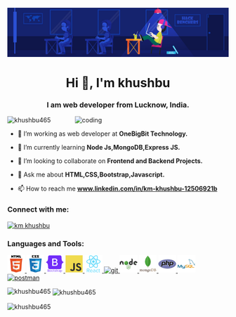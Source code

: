 ![ logo ](https://github.com/khushbu465/khushbu465/blob/main/git.jpg)
<h1 align="center">Hi 👋, I'm khushbu</h1>
<h3 align="center">I am web developer from Lucknow, India.</h3>
<img align="right" alt="coding" width="350px" src="https://assets.static-collegedunia.com/public/image/f57c4d1979de06e49b1dd15d02ecd231.gif"/>

<p align="left"> <img src="https://komarev.com/ghpvc/?username=khushbu465&label=Profile%20views&color=0e75b6&style=flat" alt="khushbu465" /> </p>

- 🔭 I’m working as web developer at **OneBigBit Technology.**

- 🌱 I’m currently learning **Node Js,MongoDB,Express JS.**

- 👯 I’m looking to collaborate on **Frontend and Backend Projects.**

- 💬 Ask me about **HTML,CSS,Bootstrap,Javascript.**

- 📫 How to reach me **www.linkedin.com/in/km-khushbu-12506921b**

<h3 align="left">Connect with me:</h3>
<p align="left">
<a href="https://linkedin.com/in/km khushbu" target="blank"><img align="center" src="https://raw.githubusercontent.com/rahuldkjain/github-profile-readme-generator/master/src/images/icons/Social/linked-in-alt.svg" alt="km khushbu" height="30" width="40" /></a>
</p>

<h3 align="left">Languages and Tools:</h3>
<p align="left">
    <a href="https://www.w3.org/html/" target="_blank" rel="noreferrer"> <img src="https://raw.githubusercontent.com/devicons/devicon/master/icons/html5/html5-original-wordmark.svg" alt="html5" width="40" height="40"/> </a><a href="https://www.w3schools.com/css/" target="_blank" rel="noreferrer"> <img src="https://raw.githubusercontent.com/devicons/devicon/master/icons/css3/css3-original-wordmark.svg" alt="css3" width="40" height="40"/> </a>  <a href="https://getbootstrap.com" target="_blank" rel="noreferrer"> <img src="https://raw.githubusercontent.com/devicons/devicon/master/icons/bootstrap/bootstrap-plain-wordmark.svg" alt="bootstrap" width="40" height="40"/> </a> <a href="https://developer.mozilla.org/en-US/docs/Web/JavaScript" target="_blank" rel="noreferrer"> <img src="https://raw.githubusercontent.com/devicons/devicon/master/icons/javascript/javascript-original.svg" alt="javascript" width="40" height="40"/> </a> <a href="https://reactjs.org/" target="_blank" rel="noreferrer"> <img src="https://raw.githubusercontent.com/devicons/devicon/master/icons/react/react-original-wordmark.svg" alt="react" width="40" height="40"/> </a><a href="https://git-scm.com/" target="_blank" rel="noreferrer"> <img src="https://www.vectorlogo.zone/logos/git-scm/git-scm-icon.svg" alt="git" width="40" height="40"/> </a><a href="https://nodejs.org" target="_blank" rel="noreferrer"> <img src="https://raw.githubusercontent.com/devicons/devicon/master/icons/nodejs/nodejs-original-wordmark.svg" alt="nodejs" width="40" height="40"/> </a> <a href="https://www.mongodb.com/" target="_blank" rel="noreferrer"> <img src="https://raw.githubusercontent.com/devicons/devicon/master/icons/mongodb/mongodb-original-wordmark.svg" alt="mongodb" width="40" height="40"/> </a><a href="https://www.php.net" target="_blank" rel="noreferrer"> <img src="https://raw.githubusercontent.com/devicons/devicon/master/icons/php/php-original.svg" alt="php" width="40" height="40"/> </a>
   <a href="https://www.mysql.com/" target="_blank" rel="noreferrer"> <img src="https://raw.githubusercontent.com/devicons/devicon/master/icons/mysql/mysql-original-wordmark.svg" alt="mysql" width="40" height="40"/> </a>  <a href="https://postman.com" target="_blank" rel="noreferrer"> <img src="https://www.vectorlogo.zone/logos/getpostman/getpostman-icon.svg" alt="postman" width="40" height="40"/> </a> </p>
<p><img align="left" src="https://github-readme-stats.vercel.app/api/top-langs?username=khushbu465&show_icons=true&locale=en&layout=compact" alt="khushbu465" /></p>

<p>&nbsp;<img align="center" src="https://github-readme-stats.vercel.app/api?username=khushbu465&show_icons=true&locale=en" alt="khushbu465" /></p>

<p><img align="center" src="https://github-readme-streak-stats.herokuapp.com/?user=khushbu465&" alt="khushbu465" /></p>
